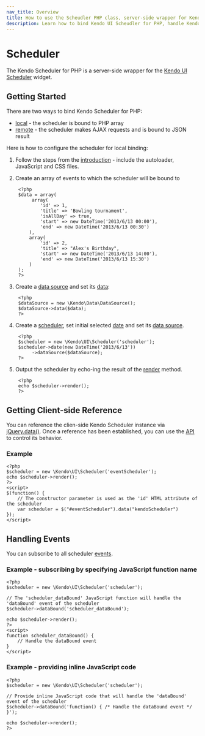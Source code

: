 ```yaml
---
nav_title: Overview
title: How to use the Scheudler PHP class, server-side wrapper for Kendo UI Scheudler widget
description: Learn how to bind Kendo UI Scheudler for PHP, handle Kendo UI Scheudler Events, access an existing scheduler.
---
```


# Scheduler

The Kendo Scheduler for PHP is a server-side wrapper for the [Kendo UI Scheduler](/api/web/scheduler) widget.



## Getting Started

There are two ways to bind Kendo Scheduler for PHP:

* [local](/getting-started/using-kendo-with/php/widgets/scheduler/local-binding) - the scheduler is bound to PHP array
* [remote](/getting-started/using-kendo-with/php/widgets/scheduler/remote-binding) - the scheduler makes AJAX requests and is bound to JSON result

Here is how to configure the scheduler for local binding:

1. Follow the steps from the [introduction](/getting-started/using-kendo-with/php/introduction) - include the autoloader, JavaScript and CSS files.
2. Create an array of events to which the scheduler will be bound to

        <?php
        $data = array(
             array(
                'id' => 1,
                'title' => 'Bowling tournament',
                'isAllDay' => true,
                'start' => new DateTime('2013/6/13 00:00'),
                'end' => new DateTime('2013/6/13 00:30')
            ),
            array(
                'id' => 2,
                'title' => "Alex's Birthday",
                'start' => new DateTime('2013/6/13 14:00'),
                'end' => new DateTime('2013/6/13 15:30')
            )
        );
        ?>
3. Create a [data source](/api/wrappers/php/Kendo/Data/DataSource) and set its [data](/api/wrappers/php/Kendo/Data/DataSource#data):

        <?php
        $dataSource = new \Kendo\Data\DataSource();
        $dataSource->data($data);
        ?>
4. Create a [scheduler](/api/wrappers/php/Kendo/UI/Scheduler), set initial selected [date](/api/wrappers/php/Kendo/UI/Scheduler#date) and set its [data source](/api/wrappers/php/Kendo/UI/Scheduler#datasource).

        <?php
        $scheduler = new \Kendo\UI\Scheduler('scheduler');
        $scheduler->date(new DateTime('2013/6/13'))
             ->dataSource($dataSource);
        ?>
5. Output the scheduler by echo-ing the result of the [render](/api/wrappers/php/Kendo/UI/Widget#render) method.

        <?php
        echo $scheduler->render();
        ?>

## Getting Client-side Reference

You can reference the clien-side Kendo Scheduler instance via [jQuery.data()](http://api.jquery.com/jQuery.data/).
Once a reference has been established, you can use the [API](/api/web/scheduler#methods) to control its behavior.


### Example

    <?php
    $scheduler = new \Kendo\UI\Scheduler('eventScheduler');
    echo $scheduler->render();
    ?>
    <script>
    $(function() {
        // The constructor parameter is used as the 'id' HTML attribute of the scheduler
        var scheduler = $("#eventScheduler").data("kendoScheduler")
    });
    </script>

## Handling Events

You can subscribe to all scheduler [events](/api/web/scheduler#events).

### Example - subscribing by specifying JavaScript function name

    <?php
    $scheduler = new \Kendo\UI\Scheduler('scheduler');

    // The 'scheduler_dataBound' JavaScript function will handle the 'dataBound' event of the scheduler
    $scheduler->dataBound('scheduler_dataBound');

    echo $scheduler->render();
    ?>
    <script>
    function scheduler_dataBound() {
        // Handle the dataBound event
    }
    </script>

### Example - providing inline JavaScript code

    <?php
    $scheduler = new \Kendo\UI\Scheduler('scheduler');

    // Provide inline JavaScript code that will handle the 'dataBound' event of the scheduler
    $scheduler->dataBound('function() { /* Handle the dataBound event */ }');

    echo $scheduler->render();
    ?>
